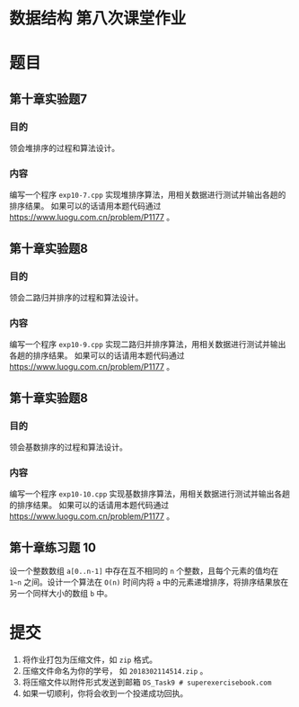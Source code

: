 # 数据结构 第八次课堂作业

# 题目

## 第十章实验题7
### 目的
领会堆排序的过程和算法设计。
### 内容
编写一个程序 ```exp10-7.cpp``` 实现堆排序算法，用相关数据进行测试并输出各趟的排序结果。 
如果可以的话请用本题代码通过 <https://www.luogu.com.cn/problem/P1177> 。

## 第十章实验题8
### 目的
领会二路归并排序的过程和算法设计。
### 内容
编写一个程序 ```exp10-9.cpp``` 实现二路归并排序算法，用相关数据进行测试并输出各趟的排序结果。
如果可以的话请用本题代码通过 <https://www.luogu.com.cn/problem/P1177> 。

## 第十章实验题8
### 目的
领会基数排序的过程和算法设计。
### 内容
编写一个程序 ```exp10-10.cpp``` 实现基数排序算法，用相关数据进行测试并输出各趟的排序结果。
如果可以的话请用本题代码通过 <https://www.luogu.com.cn/problem/P1177> 。

## 第十章练习题 10
设一个整数数组 ```a[0..n-1]``` 中存在互不相同的 ```n``` 个整数，且每个元素的值均在 ```1~n``` 之间。设计一个算法在 ```O(n)``` 时间内将 ```a``` 中的元素递增排序，将排序结果放在另一个同样大小的数组 ```b``` 中。

# 提交
1. 将作业打包为压缩文件，如 ```zip``` 格式。
2. 压缩文件命名为你的学号， 如 ```2018302114514.zip``` 。 
3. 将压缩文件以附件形式发送到邮箱 ```DS_Task9 # superexercisebook.com```
4. 如果一切顺利，你将会收到一个投递成功回执。